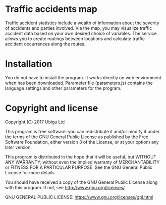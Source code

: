# Traffic accidents map
Traffic accident statistics include a wealth of information about the severity of accidents and parties involved.
Via the map, you may visualize traffic accident data based on your own desired choice of variables.
The service allows you to create routings between locations and calculate traffic accident occurrences along the routes.

# Installation
You do not have to install the program. It works directly on web environment when has been downloaded.
Parameter file (parameters.js) contains the language settings and other parameters for the program.

# Copyright and license
Copyright (C) 2017 Ubigu Ltd

This program is free software: you can redistribute it and/or modify 
it under the terms of the GNU General Public License as published by
the Free Software Foundation, either version 3 of the License, or
at your option) any later version.

This program is distributed in the hope that it will be useful,
but WITHOUT ANY WARRANTY; without even the implied warranty of
MERCHANTABILITY or FITNESS FOR A PARTICULAR PURPOSE.  See the
GNU General Public License for more details.

You should have received a copy of the GNU General Public License
along with this program.  If not, see <http://www.gnu.org/licenses/>.

GNU GENERAL PUBLIC LICENSE: https://www.gnu.org/licenses/gpl.html
